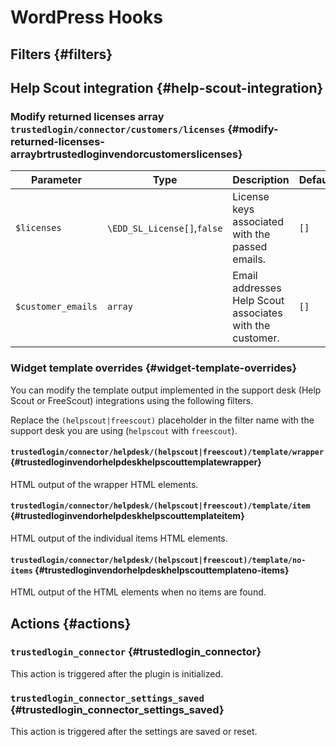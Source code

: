 # WordPress Hooks

## Filters {#filters}

## Help Scout integration {#help-scout-integration}

### Modify returned licenses array<br/>`trustedlogin/connector/customers/licenses` {#modify-returned-licenses-arraybrtrustedloginvendorcustomerslicenses}

| Parameter | Type | Description | Default | Since |
| --- | ---  | --- | --- | -- |
| `$licenses` | `\EDD_SL_License[]`,`false` | License keys associated with the passed emails. | `[]` | `1.0.0` |
| `$customer_emails` | `array` | Email addresses Help Scout associates with the customer. | `[]` | `1.0.0` |

### Widget template overrides {#widget-template-overrides}

You can modify the template output implemented in the support desk (Help Scout or FreeScout) integrations using the following filters.

Replace the `(helpscout|freescout)` placeholder in the filter name with the support desk you are using (`helpscout` with `freescout`).

#### `trustedlogin/connector/helpdesk/(helpscout|freescout)/template/wrapper` {#trustedloginvendorhelpdeskhelpscouttemplatewrapper}
HTML output of the wrapper HTML elements.

#### `trustedlogin/connector/helpdesk/(helpscout|freescout)/template/item` {#trustedloginvendorhelpdeskhelpscouttemplateitem}
HTML output of the individual items HTML elements.

#### `trustedlogin/connector/helpdesk/(helpscout|freescout)/template/no-items` {#trustedloginvendorhelpdeskhelpscouttemplateno-items}
HTML output of the HTML elements when no items are found.

## Actions {#actions}

### `trustedlogin_connector` {#trustedlogin_connector}

This action is triggered after the plugin is initialized.

### `trustedlogin_connector_settings_saved` {#trustedlogin_connector_settings_saved}

This action is triggered after the settings are saved or reset.
